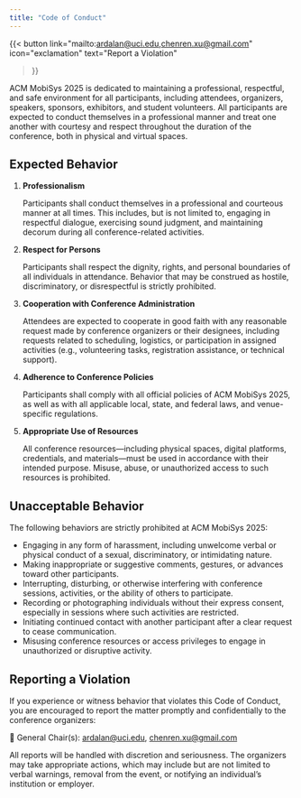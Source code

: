 ```yaml
---
title: "Code of Conduct"
---
```


{{< button
    link="mailto:ardalan@uci.edu,chenren.xu@gmail.com"
    icon="exclamation"
    text="Report a Violation"
>}}

ACM MobiSys 2025 is dedicated to maintaining a professional, respectful, and safe environment for all participants, including attendees, organizers, speakers, sponsors, exhibitors, and student volunteers. All participants are expected to conduct themselves in a professional manner and treat one another with courtesy and respect throughout the duration of the conference, both in physical and virtual spaces.

## Expected Behavior

1. **Professionalism**

    Participants shall conduct themselves in a professional and courteous manner at all times. This includes, but is not limited to, engaging in respectful dialogue, exercising sound judgment, and maintaining decorum during all conference-related activities.

2. **Respect for Persons**

    Participants shall respect the dignity, rights, and personal boundaries of all individuals in attendance. Behavior that may be construed as hostile, discriminatory, or disrespectful is strictly prohibited.


3. **Cooperation with Conference Administration**

    Attendees are expected to cooperate in good faith with any reasonable request made by conference organizers or their designees, including requests related to scheduling, logistics, or participation in assigned activities (e.g., volunteering tasks, registration assistance, or technical support).


4. **Adherence to Conference Policies**

    Participants shall comply with all official policies of ACM MobiSys 2025, as well as with all applicable local, state, and federal laws, and venue-specific regulations.

5. **Appropriate Use of Resources**

    All conference resources—including physical spaces, digital platforms, credentials, and materials—must be used in accordance with their intended purpose. Misuse, abuse, or unauthorized access to such resources is prohibited.

## Unacceptable Behavior

The following behaviors are strictly prohibited at ACM MobiSys 2025:

- Engaging in any form of harassment, including unwelcome verbal or physical conduct of a sexual, discriminatory, or intimidating nature.
- Making inappropriate or suggestive comments, gestures, or advances toward other participants.
- Interrupting, disturbing, or otherwise interfering with conference sessions, activities, or the ability of others to participate.
- Recording or photographing individuals without their express consent, especially in sessions where such activities are restricted.
- Initiating continued contact with another participant after a clear request to cease communication.
- Misusing conference resources or access privileges to engage in unauthorized or disruptive activity.

## Reporting a Violation

If you experience or witness behavior that violates this Code of Conduct, you are encouraged to report the matter promptly and confidentially to the conference organizers:

📧 General Chair(s): ardalan@uci.edu, chenren.xu@gmail.com

All reports will be handled with discretion and seriousness. The organizers may take appropriate actions, which may include but are not limited to verbal warnings, removal from the event, or notifying an individual’s institution or employer.
